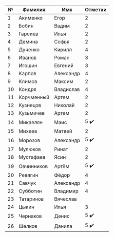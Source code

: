 
| №  | Фамилия       | Имя       | Отметки | 
|----|---------------|-----------|-----|
| 1  | Акименко      | Егор      | 2   |         
| 2  | Бобин         | Вадим     | 2   |          
| 3  | Гарсиев       | Илья      | 2   |          
| 4  | Демина        | Софья     | 2   |        
| 5  | Дученко       | Кирилл    | 4   |         
| 6  | Иванов        | Роман     | 3   |         
| 7  | Игошин        | Евгений   | 3   |          
| 8  | Карпов        | Александр | 4   |         
| 9  | Климов        | Максим    | 2   |          
| 10 | Кондря        | Владислав | 4   |          
| 11 | Корчменный    | Артем     | 2   |       
| 12 | Кузнецов      | Николай   | 2   |         
| 13 | Кузьмичев     | Артем     | 2   |      
| 14 | Микаелян      | Маис      | 5 ✔️|     
| 15 | Михеев        | Матвей    | 2   | 
| 16 | Морозов       | Александр | 5 ✔️|       
| 17 | Мулюков       | Ринат     | 2   |      
| 18 | Мустафаев     | Ясин      | 2   |    
| 19 | Овчинников    | Артём     | 5 ✔️|     
| 20 | Ревягин       | Фёдор     | 4   |        
| 21 | Савчук        | Александр | 4   |        
| 22 | Субботин      | Владимир  | 4   |       
| 23 | Татаринов     | Вячеслав  |     |   
| 24 | Цыкин         | Илья      | 3   |  
| 25 | Чернаков      | Денис     | 5 ✔️|     
| 26 | Шелков        | Данила    | 5 ✔️|     
